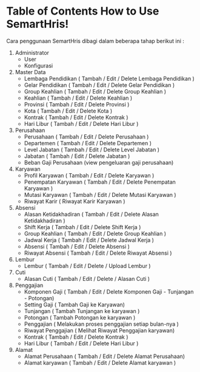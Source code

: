 Table of Contents How to Use SemartHris!
==============================

Cara penggunaan SemartHris dibagi dalam beberapa tahap berikut ini :

 1. Administrator
	 - User
	 - Konfigurasi	 
 2. Master Data
	 - Lembaga Pendidikan ( Tambah / Edit / Delete Lembaga Pendidikan )
	 - Gelar Pendidikan ( Tambah / Edit / Delete Gelar Pendidikan )
	 - Group Keahlian ( Tambah / Edit / Delete Group Keahlian )
	 - Keahlian ( Tambah / Edit / Delete Keahlian )
	 - Provinsi ( Tambah / Edit / Delete Provinsi )
	 - Kota ( Tambah / Edit / Delete Kota )
	 - Kontrak ( Tambah / Edit / Delete Kontrak )
	 - Hari Libur ( Tambah / Edit / Delete Hari Libur )
 3. Perusahaan
     - Perusahaan ( Tambah / Edit / Delete Perusahaan )
	 - Departemen ( Tambah / Edit / Delete Departemen )
	 - Level Jabatan ( Tambah / Edit / Delete Level Jabatan )
	 - Jabatan ( Tambah / Edit / Delete Jabatan )
	 - Beban Gaji Perusahaan (view pengeluaran gaji perusahaan)
 4. Karyawan
	 - Profil Karyawan ( Tambah / Edit / Delete Karyawan )
	 - Penempatan Karyawan  ( Tambah / Edit / Delete Penempatan Karyawan )
	 - Mutasi Karyawan ( Tambah / Edit / Delete Mutasi Karyawan )
	 - Riwayat Karir ( Riwayat Karir Karyawan )
 5. Absensi
	 - Alasan Ketidakhadiran ( Tambah / Edit / Delete Alasan Ketidakhadiran )
	 - Shift Kerja ( Tambah / Edit / Delete Shift Kerja )
	 - Group Keahlian ( Tambah / Edit / Delete Group Keahlian )
	 - Jadwal Kerja ( Tambah / Edit / Delete Jadwal Kerja )
	 - Absensi ( Tambah / Edit / Delete Absensi )
	 - Riwayat Absensi ( Tambah / Edit / Delete Riwayat Absensi )
 6. Lembur
	 - Lembur ( Tambah / Edit / Delete / Upload Lembur )
 7. Cuti
	- Alasan Cuti ( Tambah / Edit / Delete / Alasan Cuti )
 8. Penggajian
	 - Komponen Gaji ( Tambah / Edit / Delete Komponen Gaji - Tunjangan - Potongan)
	 - Setting Gaji ( Tambah Gaji ke Karyawan)
	 - Tunjangan ( Tambah Tunjangan ke karyawan )
	 - Potongan ( Tambah Potongan ke karyawan )
	 - Penggajian ( Melakukan proses penggajian setiap bulan-nya )
	 - Riwayat Penggajian ( Melihat Riwayat Penggajian karyawan)
	 - Kontrak ( Tambah / Edit / Delete Kontrak )
	 - Hari Libur ( Tambah / Edit / Delete Hari Libur )
 9. Alamat
	 - Alamat Perusahaan ( Tambah / Edit / Delete Alamat Perusahaan)
	 - Alamat  karyawan ( Tambah / Edit / Delete Alamat karyawan )

